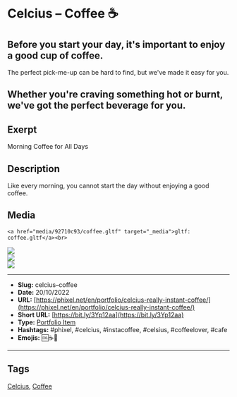 # Celcius – Coffee ☕
## Before you start your day, it's important to enjoy a good cup of coffee.

The perfect pick-me-up can be hard to find, but we've made it easy for you.

Whether you're craving something hot or burnt, we've got the perfect beverage for you.
------------
## Exerpt
Morning Coffee for All Days
## Description
Like every morning, you cannot start the day without enjoying a good coffee.
## Media
	<a href="media/92710c93/coffee.gltf" target="_media">gltf: coffee.gltf</a><br>
<img src="media/fea73e9c/coffee.jpg" loading="lazy"><br>
<img src="media/50ea7c48/coffee.png" loading="lazy"><br>
<img src="media/21eaca06/coffee.png" loading="lazy"><br>

------------
- **Slug:** celcius–coffee
- **Date:** 20/10/2022
- **URL:** [https://phixel.net/en/portfolio/celcius-really-instant-coffee/](https://phixel.net/en/portfolio/celcius-really-instant-coffee/)
- **Short URL:** [https://bit.ly/3Yp12aa](https://bit.ly/3Yp12aa)
- **Type:** [Portfolio Item](#portfolio-item)
- **Hashtags:** #phixel, #celcius, #instacoffee, #celsius, #coffeelover, #cafe
- **Emojis:** 🆒☕🥤

------------
## Tags
[Celcius](#celcius), [Coffee](#coffee)
